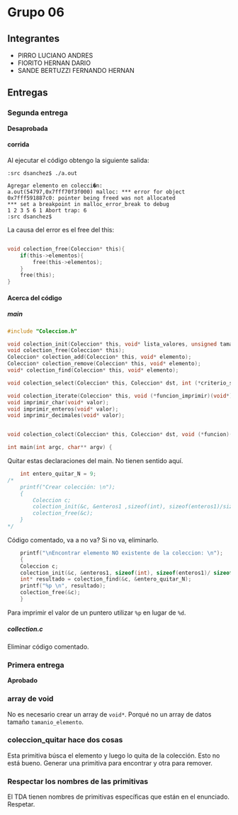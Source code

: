 # Grupo 06

## Integrantes

* PIRRO LUCIANO ANDRES
* FIORITO HERNAN DARIO
* SANDE BERTUZZI FERNANDO HERNAN

## Entregas

### Segunda entrega

**Desaprobada**

#### corrida

Al ejecutar el código obtengo la siguiente salida:

```
:src dsanchez$ ./a.out

Agregar elemento en colecci�n:
a.out(54797,0x7fff70f3f000) malloc: *** error for object 0x7fff591887c0: pointer being freed was not allocated
*** set a breakpoint in malloc_error_break to debug
1 2 3 5 6 1 Abort trap: 6
:src dsanchez$
```

La causa del error es el free del this:

```c

void colection_free(Coleccion* this){
	if(this->elementos){
		free(this->elementos);
	}
	free(this);
}

```
#### Acerca del código

##### main

```c
#include "Coleccion.h"

void colection_init(Coleccion* this, void* lista_valores, unsigned tamanio_dato, unsigned cantidad_elementos);
void colection_free(Coleccion* this);
Coleccion* colection_add(Coleccion* this, void* elemento);
Coleccion* colection_remove(Coleccion* this, void* elemento);
void* colection_find(Coleccion* this, void* elemento);

void colection_select(Coleccion* this, Coleccion* dst, int (*criterio_seleccion)(void*));

void colection_iterate(Coleccion* this, void (*funcion_imprimir)(void*));
void imprimir_char(void* valor);
void imprimir_enteros(void* valor);
void imprimir_decimales(void* valor);


void colection_colect(Coleccion* this, Coleccion* dst, void (*funcion)(void*));

int main(int argc, char** argv) {
```

Quitar estas declaraciones del main.  No tienen sentido aquí.

```c 
	int entero_quitar_N = 9;
/*
	printf("Crear colección: \n");
	{
    	Coleccion c;
    	colection_init(&c, &enteros1 ,sizeof(int), sizeof(enteros1)/sizeof(int));
    	colection_free(&c);
	}
*/
```
Código comentado, va a no va? Si no va, eliminarlo.

```c 
    printf("\nEncontrar elemento NO existente de la coleccion: \n");
    {
    Coleccion c;
    colection_init(&c, &enteros1, sizeof(int), sizeof(enteros1)/ sizeof(int));
    int* resultado = colection_find(&c, &entero_quitar_N);
    printf("%p \n", resultado);
    colection_free(&c);
    }

```
Para imprimir el valor de un puntero utilizar `%p` en lugar de `%d`.


##### collection.c

Eliminar código comentado.





### Primera entrega

**Aprobado**

### array de void
No es necesario crear un array de ```void*```. Porqué no un array de datos tamaño ```tamanio_elemento```.

### coleccion_quitar hace dos cosas

Esta primitiva búsca el elemento y luego lo quita de la colección. Esto no está bueno. Generar una primitiva para encontrar y otra para remover.

### Respectar los nombres de las primitivas

El TDA tienen nombres de primitivas específicas que están en el enunciado.  Respetar.
